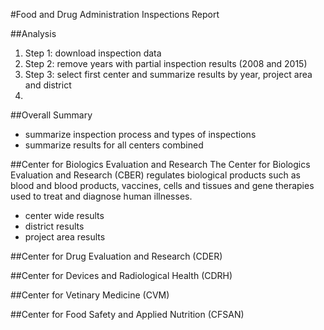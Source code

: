 #Food and Drug Administration Inspections Report

##Analysis
1. Step 1: download inspection data
2. Step 2: remove years with partial inspection results (2008 and 2015)
3. Step 3: select first center and summarize results by year, project area and district
4. 

##Overall Summary
- summarize inspection process and types of inspections
- summarize results for all centers combined

##Center for Biologics Evaluation and Research
The Center for Biologics Evaluation and Research (CBER) regulates biological products such as blood and blood products, vaccines, cells and tissues and gene therapies used to treat and diagnose human illnesses.
- center wide results
- district results
- project area results


##Center for Drug Evaluation and Research (CDER)


##Center for Devices and Radiological Health (CDRH)


##Center for Vetinary Medicine (CVM)


##Center for Food Safety and Applied Nutrition (CFSAN)